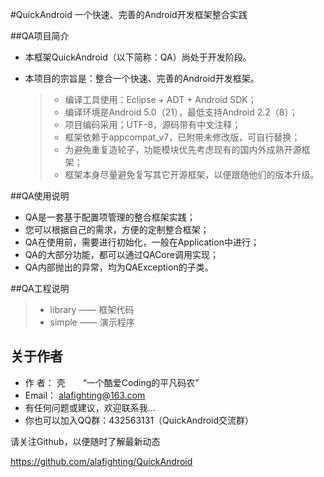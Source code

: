 #QuickAndroid
一个快速、完善的Android开发框架整合实践


##QA项目简介
* 本框架QuickAndroid（以下简称：QA）尚处于开发阶段。
* 本项目的宗旨是：整合一个快速、完善的Android开发框架。

  > * 编译工具使用：Eclipse + ADT + Android SDK；
  > * 编译环境是Android 5.0（21），最低支持Android 2.2（8）；
  > * 项目编码采用；UTF-8，源码带有中文注释；
  > * 框架依赖于appcompat_v7，已附带未修改版，可自行替换；
  > * 为避免重复造轮子，功能模块优先考虑现有的国内外成熟开源框架；
  > * 框架本身尽量避免复写其它开源框架，以便跟随他们的版本升级。


##QA使用说明
* QA是一套基于配置项管理的整合框架实践；
* 您可以根据自己的需求，方便的定制整合框架；
* QA在使用前，需要进行初始化，一般在Application中进行；
* QA的大部分功能，都可以通过QACore调用实现；
* QA内部抛出的异常，均为QAException的子类。


##QA工程说明
> * library   —— 框架代码
> * simple    —— 演示程序


## 关于作者
* 作 者： 壳　　“一个酷爱Coding的平凡码农”
* Email： <alafighting@163.com>
* 有任何问题或建议，欢迎联系我...
* 你也可以加入QQ群：432563131（QuickAndroid交流群）



请关注Github，以便随时了解最新动态

https://github.com/alafighting/QuickAndroid

